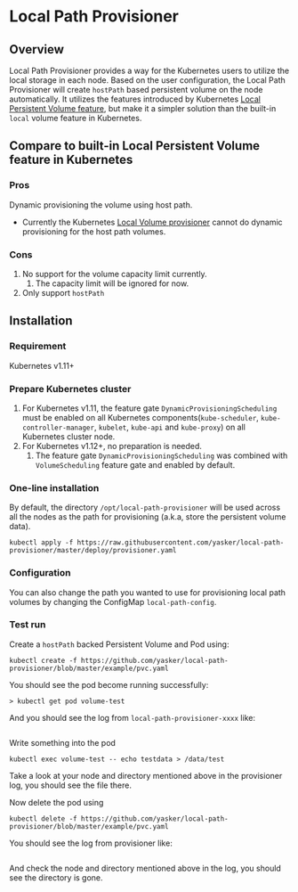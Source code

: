 # Local Path Provisioner

## Overview

Local Path Provisioner provides a way for the Kubernetes users to utilize the local storage in each node. Based on the user configuration, the Local Path Provisioner will create `hostPath` based persistent volume on the node automatically. It utilizes the features introduced by Kubernetes [Local Persistent Volume feature](https://kubernetes.io/blog/2018/04/13/local-persistent-volumes-beta/), but make it a simpler solution than the built-in `local` volume feature in Kubernetes.

## Compare to built-in Local Persistent Volume feature in Kubernetes

### Pros
Dynamic provisioning the volume using host path.
* Currently the Kubernetes [Local Volume provisioner](https://github.com/kubernetes-incubator/external-storage/tree/master/local-volume) cannot do dynamic provisioning for the host path volumes.

### Cons
1. No support for the volume capacity limit currently.
    1. The capacity limit will be ignored for now.
2. Only support `hostPath`

## Installation

### Requirement
Kubernetes v1.11+

### Prepare Kubernetes cluster
1. For Kubernetes v1.11, the feature gate `DynamicProvisioningScheduling` must be enabled on all Kubernetes components(`kube-scheduler`, `kube-controller-manager`, `kubelet`, `kube-api` and `kube-proxy`) on all Kubernetes cluster node.
2. For Kubernetes v1.12+, no preparation is needed.
    1. The feature gate `DynamicProvisioningScheduling` was combined with `VolumeScheduling` feature gate and enabled by default.
    
### One-line installation

By default, the directory `/opt/local-path-provisioner` will be used across all the nodes as the path for provisioning (a.k.a, store the persistent volume data).

```
kubectl apply -f https://raw.githubusercontent.com/yasker/local-path-provisioner/master/deploy/provisioner.yaml
```

### Configuration

You can also change the path you wanted to use for provisioning local path volumes by changing the ConfigMap `local-path-config`.

### Test run

Create a `hostPath` backed Persistent Volume and Pod using:

```
kubectl create -f https://github.com/yasker/local-path-provisioner/blob/master/example/pvc.yaml
```

You should see the pod become running successfully:
```
> kubectl get pod volume-test
```

And you should see the log from `local-path-provisioner-xxxx` like:
```

```

Write something into the pod
```
kubectl exec volume-test -- echo testdata > /data/test
```

Take a look at your node and directory mentioned above in the provisioner log, you should see the file there.

Now delete the pod using
```
kubectl delete -f https://github.com/yasker/local-path-provisioner/blob/master/example/pvc.yaml
```

You should see the log from provisioner like:
```

```

And check the node and directory mentioned above in the log, you should see the directory is gone.
